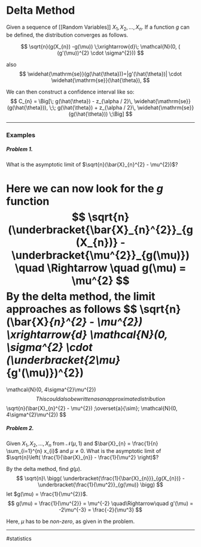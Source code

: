 # Delta Method
Given a sequence of [[Random Variables]] $X_{1}, X_{2}, \dots, X_{n}$. If a function $g$ can be defined, the distribution converges as follows.

$$
\sqrt{n}(g(X_{n}) -g(\mu)) \;\xrightarrow{d}\; \mathcal{N}(0, ( (g'(\mu))^{2} \cdot \sigma^{2}))
$$

also
$$
\widehat{\mathrm{se}}(g(\hat{\theta}))=|g'(\hat{\theta})| \cdot \widehat{\mathrm{se}}(\hat{\theta}),
$$

We can then construct a confidence interval like so:
$$
C_{n} = \Big[\;
g(\hat{\theta}) - z_{\alpha / 2}\, \widehat{\mathrm{se}}(g(\hat{\theta})), \;\;
g(\hat{\theta}) + z_{\alpha / 2}\, \widehat{\mathrm{se}}(g(\hat{\theta}))
\;\Big]
$$


---
### Examples

##### Problem 1.
What is the asymptotic limit of $\sqrt{n}(\bar{X}_{n}^{2} - \mu^{2})$?

Here we can now look for the $g$ function
$$
\sqrt{n}(\underbracket{\bar{X}_{n}^{2}}_{g(X_{n})} - \underbracket{\mu^{2}}_{g(\mu)}) \quad \Rightarrow \quad g(\mu) = \mu^{2}
$$
By the delta method, the limit approaches as follows
$$
\sqrt{n}(\bar{X}_{n}^{2} - \mu^{2})
\xrightarrow{d}
\mathcal{N}(0, \sigma^{2} \cdot (\underbracket{2\mu}_{g'(\mu)})^{2})
=
\mathcal{N}(0, 4\sigma^{2}\mu^{2})
$$
This could also be written as an approximate distribution
$$
\sqrt{n}(\bar{X}_{n}^{2} - \mu^{2})
\;\overset{a}{\sim}\;
\mathcal{N}(0, 4\sigma^{2}\mu^{2})
$$

##### Problem 2.
Given $X_{1}, X_{2}, \dots, X_{n}$ from $\mathcal{N}(\mu, 1)$ and $\bar{X}_{n} = \frac{1}{n} \sum_{i=1}^{n} x_{i}$ and $\mu \neq 0$. What is the asymptotic limit of $\sqrt{n}\left( \frac{1}{\bar{X}_{n}} - \frac{1}{\mu^2} \right)$?

By the delta method, find $g(\mu)$.
$$
\sqrt{n}\ \bigg(
\underbracket{\frac{1}{\bar{X}_{n}}}_{g(X_{n})} - \underbracket{\frac{1}{\mu^2}}_{g(\mu)}
\bigg)
$$
let $g(\mu) = \frac{1}{\mu^{2}}$.
$$
g(\mu) = \frac{1}{\mu^{2}} = \mu^{-2}
\quad\Rightarrow\quad
g'(\mu) = -2\mu^{-3} = \frac{-2}{\mu^3}
$$

Here, $\mu$ has to be *non-zero*, as given in the problem.

---
#statistics